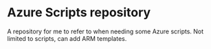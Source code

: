 # Azure Scripts repository
A repository for me to refer to when needing some Azure scripts. Not limited to scripts, can add ARM templates.
